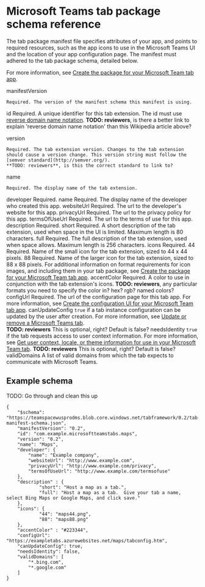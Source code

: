 ﻿# Microsoft Teams tab package schema reference

The tab package manifest file specifies attributes of your app, and points to required resources, such as the app icons to use in the Microsoft Teams UI and the location of your app configuration page. The manifest must adhered to the tab package schema, detailed below. 

For more information, see [Create the package for your Microsoft Team tab app](../createtabpackage.md).

manifestVersion
	
	Required. The version of the manifest schema this manifest is using.
	
id
	Required. A unique identifier for this tab extension. The id must use [reverse domain name notation](https://en.wikipedia.org/wiki/Reverse_domain_name_notation).
	**TODO: reviewers**, is there a better link to explain 'reverse domain name notation' than this Wikipedia article above?

version

	Required. The tab extension version. Changes to the tab extension should cause a version change. This version string must follow the [semver standard](http://semver.org/).
	**TODO: reviewers**, is this the correct standard to link to?

name

	Required. The display name of the tab extension.
developer
	Required. 
	name
		Required. The display name of the developer who created this app.
	websiteUrl
		Required. The url to the developer's website for this app.
	privacyUrl
		Required. The url to the privacy policy for this app.
	termsOfUseUrl
		Required. The url to the terms of use for this app.
description
	Required. 
	short
		Required. A short description of the tab extension, used when space in the UI is limited. Maximum length is 80 characters.
	full
		Required. The full description of the tab extension, used when space allows. Maximum length is 256 characters.
icons
	Required. 
	44
		Required. Name of the small icon for the tab extension, sized to 44 x 44 pixels. 
	88
		Required. Name of the larger icon for the tab extension, sized to 88 x 88 pixels.
	For additional information on format requirements for icon images, and including them in your tab package, see [Create the package for your Microsoft Team tab app](../createtabpackage.md).
accentColor
	Required. 
	A color to use in conjunction with the tab extension's icons.
	**TODO: reviewers**, any particular formats you need to specify the color in? hex? rgb? named colors?
configUrl
	Required. 
	The url of the configuration page for this tab app. For more information, see [Create the configuration UI for your Microsoft Team tab app](../createtabconfigui.md).
canUpdateConfig
	```true``` if a tab instance configuration can be updated by the user after creation. For more information, see [Update or remove a Microsoft Teams tab](../updateremovetab.md).	
	**TODO: reviewers** This is optional, right? Default is false?
needsIdentity
	```true``` if the tab requests access to user context information. For more information, see [Get user context, locale, or theme information for use in your Microsoft Team tab](../getusercontext.md). 
	**TODO: reviewers** This is optional, right? Default is false?
validDomains
	A list of valid domains from which the tab expects to communicate with Microsoft Teams.

## Example schema
TODO: Go through and clean this up

```
{
    "$schema": "https://teamspacewusprodms.blob.core.windows.net/tabframework/0.2/tab-manifest-schema.json",
    "manifestVersion": "0.2",
    "id": "com.example.microsoftteamstabs.maps",
    "version": "0.2",
    "name": "Maps",
    "developer": {
        "name": "Example company",   
        "websiteUrl": "http://www.example.com",
        "privacyUrl": "http://www.example.com/privacy",
        "termsOfUseUrl": "http://www.example.com/termsofuse"
    },
    "description" : {
            "short": "Host a map as a tab.",
            "full": "Host a map as a tab.  Give your tab a name, select Bing Maps or Google Maps, and click save."
    },
    "icons": {
            "44": "maps44.png",
            "88": "maps88.png"
    },
    "accentColor" : "#223344",
    "configUrl": "https://exampletabs.azurewebsites.net/maps/tabconfig.htm",
    "canUpdateConfig": true,
    "needsIdentity": false,
    "validDomains": [
        "*.bing.com",
        "*.google.com"
    ]
}
```